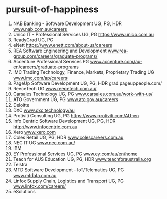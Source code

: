 # pursuit-of-happiness

1.	NAB	Banking - Software Development	UG, PG, HDR	www.nab.com.au/careers
2. Unico	IT - Professional Services	UG, PG	https://www.unico.com.au
3.	ReadyGrad		UG, PG	
4.	eNett			https://www.enett.com/about-us/careers
5.	REA	Software Engineering and Development		www.rea-group.com/careers/graduate-programs/
6.	Accenture	Professional Services	PG	www.accenture.com/au-en/careers/graduate-programs
7.	IMC Trading	Technology, Finance, Markets, Proprietary Trading	UG	www.imc.com/ap/careers
8.	PageUp	Software Development	UG, PG, HDR	grad.pageuppeople.com/
9.	ReeceTech		UG	www.reecetech.com.au/
10.	Carsales	Technology	UG, PG	www.carsales.com.au/work-with-us/
11.	ATO	Government	UG, PG	www.ato.gov.au/careers
12.	Deloitte			
13.	DXC			www.dxc.technology/au
14.	Protiviti	Consulting	UG, PG	https://www.protiviti.com/AU-en
15.	Info Centric	Software Development	UG, PG, HDR	http://www.infocentric.com.au
16.	Xero			www.xero.com
17.	Coles	Retail	UG, PG, HDR	www.colescareers.com.au
18.	NEC	IT	UG	www.nec.com.au/
19.	IBM			
20.	EY	Professional Services	UG, PG	www.ey.com/au/en/home
21.	Teach for AUS	Education	UG, PG, HDR	www.teachforaustralia.org
22.	Telstra			
23.	MTD	Software Development - IoT/Telematics	UG, PG	www.mtdata.com.au
24.	Linfox	Supply Chain, Logistics and Transport	UG, PG	www.linfox.com/careers/
25.	eSolutions			
